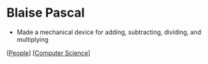 # Blaise Pascal

- Made a mechanical device for adding, subtracting, dividing, and multiplying

[[People]] [[Computer Science]]

[//begin]: # "Autogenerated link references for markdown compatibility"
[People]: people "People"
[Computer Science]: computer-science "Computer Science"
[//end]: # "Autogenerated link references"